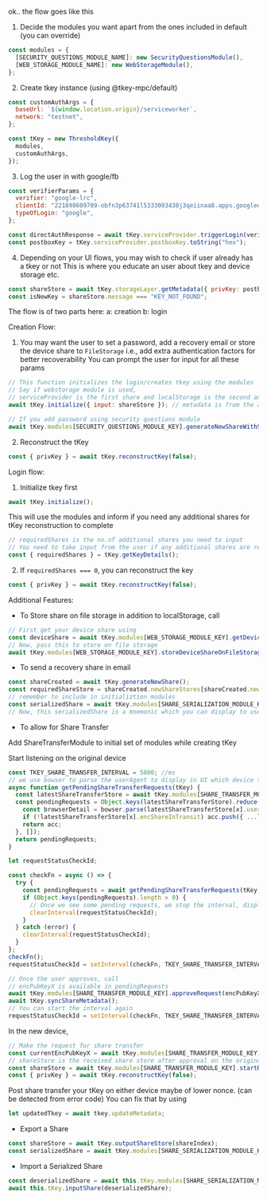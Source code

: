ok.. the flow goes like this

1.  Decide the modules you want apart from the ones included in default (you can override)

```js
const modules = {
  [SECURITY_QUESTIONS_MODULE_NAME]: new SecurityQuestionsModule(),
  [WEB_STORAGE_MODULE_NAME]: new WebStorageModule(),
};
```

2.  Create tkey instance (using @tkey-mpc/default)

```js
const customAuthArgs = {
  baseUrl: `${window.location.origin}/serviceworker`,
  network: "testnet",
};

const tKey = new ThresholdKey({
  modules,
  customAuthArgs,
});
```

3. Log the user in with google/fb

```js
const verifierParams = {
  verifier: "google-lrc",
  clientId: "221898609709-obfn3p63741l5333093430j3qeiinaa8.apps.googleusercontent.com",
  typeOfLogin: "google",
};

const directAuthResponse = await tKey.serviceProvider.triggerLogin(verifierParams);
const postboxKey = tKey.serviceProvider.postboxKey.toString("hex");
```

4. Depending on your UI flows, you may wish to check if user already has a tkey or not
   This is where you educate an user about tkey and device storage etc.

```js
const shareStore = await tKey.storageLayer.getMetadata({ privKey: postboxKey });
const isNewKey = shareStore.message === "KEY_NOT_FOUND";
```

The flow is of two parts here:
a: creation
b: login

Creation Flow:

1. You may want the user to set a password, add a recovery email or store the device share to `FileStorage`
   i.e., add extra authentication factors for better recoverability
   You can prompt the user for input for all these params

```js
// This function initializes the login/creates tkey using the modules
// Say if webstorage module is used,
// serviceProvider is the first share and localStorage is the second and (2/2) is created
await tKey.initialize({ input: shareStore }); // metadata is from the above step

// If you add password using security questions module
await tKey.modules[SECURITY_QUESTIONS_MODULE_KEY].generateNewShareWithSecurityQuestions(password, "What is your password?");
```

2. Reconstruct the tKey

```js
const { privKey } = await tKey.reconstructKey(false);
```

Login flow:

1. Initialize tkey first

```js
await tKey.initialize();
```

This will use the modules and inform if you need any additional shares for tKey reconstruction to complete

```js
// requiredShares is the no.of additional shares you need to input
// You need to take input from the user if any additional shares are required
const { requiredShares } = tKey.getKeyDetails();
```

2. If `requiredShares === 0`, you can reconstruct the key

```js
const { privKey } = await tKey.reconstructKey(false);
```

Additional Features:

- To Store share on file storage in addition to localStorage, call

```js
// First get your device share using
const deviceShare = await tKey.modules[WEB_STORAGE_MODULE_KEY].getDeviceShare();
// Now, pass this to store on file storage
await tKey.modules[WEB_STORAGE_MODULE_KEY].storeDeviceShareOnFileStorage(deviceShare.share.shareIndex);
```

- To send a recovery share in email

```js
const shareCreated = await tKey.generateNewShare();
const requiredShareStore = shareCreated.newShareStores[shareCreated.newShareIndex.toString("hex")];
// remember to include in initializtion modules
const serializedShare = await tKey.modules[SHARE_SERIALIZATION_MODULE_KEY].serialize(requiredShareStore.share.share, "mnemonic");
// Now, this serializedShare is a mnemonic which you can display to user/send mail
```

- To allow for Share Transfer

Add ShareTransferModule to initial set of modules while creating tKey

Start listening on the original device

```js
const TKEY_SHARE_TRANSFER_INTERVAL = 5000; //ms
// we use bowser to parse the userAgent to display in UI which device the share is coming from
async function getPendingShareTransferRequests(tKey) {
  const latestShareTransferStore = await tKey.modules[SHARE_TRANSFER_MODULE_KEY].getShareTransferStore();
  const pendingRequests = Object.keys(latestShareTransferStore).reduce((acc, x) => {
    const browserDetail = bowser.parse(latestShareTransferStore[x].userAgent);
    if (!latestShareTransferStore[x].encShareInTransit) acc.push({ ...latestShareTransferStore[x], browserDetail, encPubKeyX: x });
    return acc;
  }, []);
  return pendingRequests;
}

let requestStatusCheckId;

const checkFn = async () => {
  try {
    const pendingRequests = await getPendingShareTransferRequests(tKey);
    if (Object.keys(pendingRequests).length > 0) {
      // Once we see some pending requests, we stop the interval, display to user for confirmation of share transfer
      clearInterval(requestStatusCheckId);
    }
  } catch (error) {
    clearInterval(requestStatusCheckId);
  }
};
checkFn();
requestStatusCheckId = setInterval(checkFn, TKEY_SHARE_TRANSFER_INTERVAL);

// Once the user approves, call
// encPubKeyX is available in pendingRequests
await tKey.modules[SHARE_TRANSFER_MODULE_KEY].approveRequest(encPubKeyX);
await tKey.syncShareMetadata();
// You can start the interval again
requestStatusCheckId = setInterval(checkFn, TKEY_SHARE_TRANSFER_INTERVAL);
```

In the new device,

```js
// Make the request for share transfer
const currentEncPubKeyX = await tKey.modules[SHARE_TRANSFER_MODULE_KEY].requestNewShare(window.navigator.userAgent, tKey.getCurrentShareIndexes());
// shareStore is the received share store after approval on the original device
const shareStore = await tKey.modules[SHARE_TRANSFER_MODULE_KEY].startRequestStatusCheck(currentEncPubKeyX, true);
const { privKey } = await tKey.reconstructKey(false);
```

Post share transfer your tKey on either device maybe of lower nonce. (can be detected from error code)
You can fix that by using

```js
let updatedTkey = await tkey.updateMetadata;
```

- Export a Share

```js
const shareStore = await tKey.outputShareStore(shareIndex);
const serializedShare = await tKey.modules[SHARE_SERIALIZATION_MODULE_KEY].serialize(shareStore.share.share, "mnemonic");
```

- Import a Serialized Share

```js
const deserializedShare = await this.tKey.modules[SHARE_SERIALIZATION_MODULE_KEY].deserialize(shareMnemonic, "mnemonic");
await this.tKey.inputShare(deserializedShare);
```

